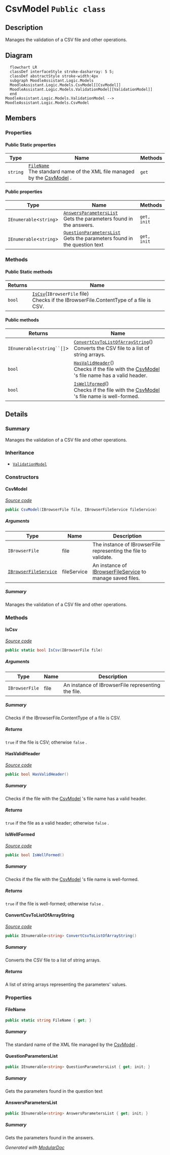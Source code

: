 # CsvModel `Public class`

## Description
Manages the validation of a CSV file and other operations.

## Diagram
```mermaid
  flowchart LR
  classDef interfaceStyle stroke-dasharray: 5 5;
  classDef abstractStyle stroke-width:4px
  subgraph MoodleAssistant.Logic.Models
  MoodleAssistant.Logic.Models.CsvModel[[CsvModel]]
  MoodleAssistant.Logic.Models.ValidationModel[[ValidationModel]]
  end
MoodleAssistant.Logic.Models.ValidationModel --> MoodleAssistant.Logic.Models.CsvModel
```

## Members
### Properties
#### Public Static properties
| Type | Name | Methods |
| --- | --- | --- |
| `string` | [`FileName`](#filename)<br>The standard name of the XML file managed by the [CsvModel](moodleassistant/logic/models/CsvModel.md) . | `get` |

#### Public  properties
| Type | Name | Methods |
| --- | --- | --- |
| `IEnumerable`&lt;`string`&gt; | [`AnswersParametersList`](#answersparameterslist)<br>Gets the parameters found in the answers. | `get, init` |
| `IEnumerable`&lt;`string`&gt; | [`QuestionParametersList`](#questionparameterslist)<br>Gets the parameters found in the question text | `get, init` |

### Methods
#### Public Static methods
| Returns | Name |
| --- | --- |
| `bool` | [`IsCsv`](#iscsv)(`IBrowserFile` file)<br>Checks if the IBrowserFile.ContentType of a file is CSV. |

#### Public  methods
| Returns | Name |
| --- | --- |
| `IEnumerable`&lt;`string``[]`&gt; | [`ConvertCsvToListOfArrayString`](#convertcsvtolistofarraystring)()<br>Converts the CSV file to a list of string arrays. |
| `bool` | [`HasValidHeader`](#hasvalidheader)()<br>Checks if the file with the [CsvModel](moodleassistant/logic/models/CsvModel.md) 's file name has a valid header. |
| `bool` | [`IsWellFormed`](#iswellformed)()<br>Checks if the file with the [CsvModel](moodleassistant/logic/models/CsvModel.md) 's file name is well-formed. |

## Details
### Summary
Manages the validation of a CSV file and other operations.

### Inheritance
 - [
`ValidationModel`
](./ValidationModel.md)

### Constructors
#### CsvModel
[*Source code*](https://github.com///blob//MoodleAssistant/Logic/Models/CsvModel.cs#L16707566)
```csharp
public CsvModel(IBrowserFile file, IBrowserFileService fileService)
```
##### Arguments
| Type | Name | Description |
| --- | --- | --- |
| `IBrowserFile` | file | The instance of IBrowserFile representing the file to validate. |
| [`IBrowserFileService`](../../services/IBrowserFileService.md) | fileService | An instance of [IBrowserFileService](../../services/IBrowserFileService.md) to manage saved files. |

##### Summary
Manages the validation of a CSV file and other operations.

### Methods
#### IsCsv
[*Source code*](https://github.com///blob//MoodleAssistant/Logic/Models/CsvModel.cs#L41)
```csharp
public static bool IsCsv(IBrowserFile file)
```
##### Arguments
| Type | Name | Description |
| --- | --- | --- |
| `IBrowserFile` | file | An instance of IBrowserFile representing the file. |

##### Summary
Checks if the IBrowserFile.ContentType of a file is CSV.

##### Returns
`true` if the file is CSV; otherwise `false` .

#### HasValidHeader
[*Source code*](https://github.com///blob//MoodleAssistant/Logic/Models/CsvModel.cs#L50)
```csharp
public bool HasValidHeader()
```
##### Summary
Checks if the file with the [CsvModel](moodleassistant/logic/models/CsvModel.md) 's file name has a valid header.

##### Returns
`true` if the file as a valid header; otherwise `false` .

#### IsWellFormed
[*Source code*](https://github.com///blob//MoodleAssistant/Logic/Models/CsvModel.cs#L66)
```csharp
public bool IsWellFormed()
```
##### Summary
Checks if the file with the [CsvModel](moodleassistant/logic/models/CsvModel.md) 's file name is well-formed.

##### Returns
`true` if the file is well-formed; otherwise `false` .

#### ConvertCsvToListOfArrayString
[*Source code*](https://github.com///blob//MoodleAssistant/Logic/Models/CsvModel.cs#L90)
```csharp
public IEnumerable<string> ConvertCsvToListOfArrayString()
```
##### Summary
Converts the CSV file to a list of string arrays.

##### Returns
A list of string arrays representing the parameters' values.

### Properties
#### FileName
```csharp
public static string FileName { get; }
```
##### Summary
The standard name of the XML file managed by the [CsvModel](moodleassistant/logic/models/CsvModel.md) .

#### QuestionParametersList
```csharp
public IEnumerable<string> QuestionParametersList { get; init; }
```
##### Summary
Gets the parameters found in the question text

#### AnswersParametersList
```csharp
public IEnumerable<string> AnswersParametersList { get; init; }
```
##### Summary
Gets the parameters found in the answers.

*Generated with* [*ModularDoc*](https://github.com/hailstorm75/ModularDoc)
